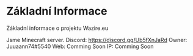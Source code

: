 # Základní Informace
Základní informace o projektu Wazire.eu

Jsme Minecraft server.
Discord: https://discord.gg/Ub5fXnJaRd
Owner: Juuaann74#5540
Web: Comming Soon
IP: Comming Soon
